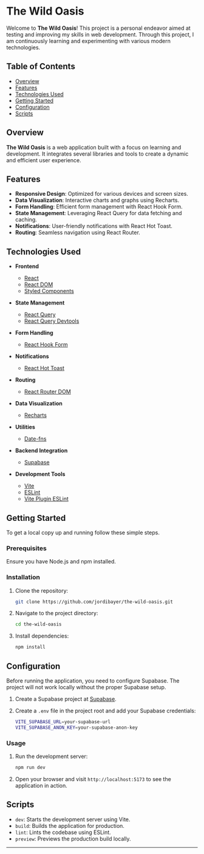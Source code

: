 # The Wild Oasis

Welcome to **The Wild Oasis**! This project is a personal endeavor aimed at testing and improving my skills in web development. Through this project, I am continuously learning and experimenting with various modern technologies.

## Table of Contents

- [Overview](#overview)
- [Features](#features)
- [Technologies Used](#technologies-used)
- [Getting Started](#getting-started)
- [Configuration](#configuration)
- [Scripts](#scripts)

## Overview

**The Wild Oasis** is a web application built with a focus on learning and development. It integrates several libraries and tools to create a dynamic and efficient user experience.

## Features

- **Responsive Design**: Optimized for various devices and screen sizes.
- **Data Visualization**: Interactive charts and graphs using Recharts.
- **Form Handling**: Efficient form management with React Hook Form.
- **State Management**: Leveraging React Query for data fetching and caching.
- **Notifications**: User-friendly notifications with React Hot Toast.
- **Routing**: Seamless navigation using React Router.

## Technologies Used

- **Frontend**

  - [React](https://reactjs.org/)
  - [React DOM](https://reactjs.org/docs/react-dom.html)
  - [Styled Components](https://styled-components.com/)

- **State Management**

  - [React Query](https://react-query.tanstack.com/)
  - [React Query Devtools](https://react-query.tanstack.com/devtools)

- **Form Handling**

  - [React Hook Form](https://react-hook-form.com/)

- **Notifications**

  - [React Hot Toast](https://react-hot-toast.com/)

- **Routing**

  - [React Router DOM](https://reactrouter.com/)

- **Data Visualization**

  - [Recharts](https://recharts.org/)

- **Utilities**

  - [Date-fns](https://date-fns.org/)

- **Backend Integration**

  - [Supabase](https://supabase.io/)

- **Development Tools**
  - [Vite](https://vitejs.dev/)
  - [ESLint](https://eslint.org/)
  - [Vite Plugin ESLint](https://github.com/gxmari007/vite-plugin-eslint)

## Getting Started

To get a local copy up and running follow these simple steps.

### Prerequisites

Ensure you have Node.js and npm installed.

### Installation

1. Clone the repository:

   ```sh
   git clone https://github.com/jordibayer/the-wild-oasis.git
   ```

2. Navigate to the project directory:

   ```sh
   cd the-wild-oasis
   ```

3. Install dependencies:
   ```sh
   npm install
   ```

## Configuration

Before running the application, you need to configure Supabase. The project will not work locally without the proper Supabase setup.

1. Create a Supabase project at [Supabase](https://supabase.io/).

2. Create a `.env` file in the project root and add your Supabase credentials:
   ```sh
   VITE_SUPABASE_URL=your-supabase-url
   VITE_SUPABASE_ANON_KEY=your-supabase-anon-key
   ```

### Usage

1. Run the development server:

   ```sh
   npm run dev
   ```

2. Open your browser and visit `http://localhost:5173` to see the application in action.

## Scripts

- `dev`: Starts the development server using Vite.
- `build`: Builds the application for production.
- `lint`: Lints the codebase using ESLint.
- `preview`: Previews the production build locally.

---
